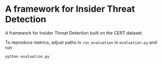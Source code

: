 # A framework for Insider Threat Detection

A framework for Insider Threat Detection built on the CERT dataset.

To reproduce metrics, adjust paths in `run_evaluation` in `evaluation.py` and run
```
python evaluation.py
```

